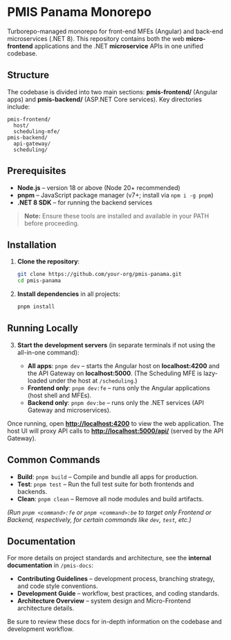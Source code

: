 # PMIS Panama Monorepo

Turborepo-managed monorepo for front-end MFEs (Angular) and back-end microservices (.NET 8). This repository contains both the web **micro-frontend** applications and the .NET **microservice** APIs in one unified codebase.

## Structure

The codebase is divided into two main sections: **pmis-frontend/** (Angular apps) and **pmis-backend/** (ASP.NET Core services). Key directories include:

```filetree
pmis-frontend/
  host/
  scheduling-mfe/
pmis-backend/
  api-gateway/
  scheduling/
```

## Prerequisites

* **Node.js** – version 18 or above (Node 20+ recommended)
* **pnpm** – JavaScript package manager (v7+; install via `npm i -g pnpm`)
* **.NET 8 SDK** – for running the backend services

> **Note:** Ensure these tools are installed and available in your PATH before proceeding.

## Installation

1. **Clone the repository**:

   ```bash
   git clone https://github.com/your-org/pmis-panama.git
   cd pmis-panama
   ```
2. **Install dependencies** in all projects:

   ```bash
   pnpm install
   ```

## Running Locally

3. **Start the development servers** (in separate terminals if not using the all-in-one command):

   * **All apps**: `pnpm dev` – starts the Angular host on **localhost:4200** and the API Gateway on **localhost:5000**. (The Scheduling MFE is lazy-loaded under the host at `/scheduling`.)
   * **Frontend only**: `pnpm dev:fe` – runs only the Angular applications (host shell and MFEs).
   * **Backend only**: `pnpm dev:be` – runs only the .NET services (API Gateway and microservices).

Once running, open **[http://localhost:4200](http://localhost:4200)** to view the web application. The host UI will proxy API calls to **[http://localhost:5000/api/](http://localhost:5000/api/)** (served by the API Gateway).

## Common Commands

* **Build**: `pnpm build` – Compile and bundle all apps for production.
* **Test**: `pnpm test` – Run the full test suite for both frontends and backends.
* **Clean**: `pnpm clean` – Remove all node modules and build artifacts.

*(Run `pnpm <command>:fe` or `pnpm <command>:be` to target only Frontend or Backend, respectively, for certain commands like `dev`, `test`, etc.)*

## Documentation

For more details on project standards and architecture, see the **internal documentation** in `/pmis-docs`:

* **Contributing Guidelines** – development process, branching strategy, and code style conventions.
* **Development Guide** – workflow, best practices, and coding standards.
* **Architecture Overview** – system design and Micro-Frontend architecture details.

Be sure to review these docs for in-depth information on the codebase and development workflow.
